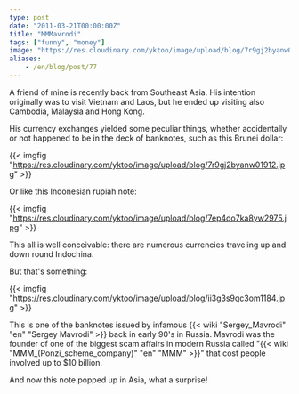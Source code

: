 ```yaml
---
type: post
date: "2011-03-21T00:00:00Z"
title: "MMMavrodi"
tags: ["funny", "money"]
image: "https://res.cloudinary.com/yktoo/image/upload/blog/7r9gj2byanw01912.jpg"
aliases:
    - /en/blog/post/77
---
```


A friend of mine is recently back from Southeast Asia. His intention originally was to visit Vietnam and Laos, but he ended up visiting also Cambodia, Malaysia and Hong Kong.

His currency exchanges yielded some peculiar things, whether accidentally or not happened to be in the deck of banknotes, such as this Brunei dollar:

{{< imgfig "https://res.cloudinary.com/yktoo/image/upload/blog/7r9gj2byanw01912.jpg" >}}

<!--more-->

Or like this Indonesian rupiah note:

{{< imgfig "https://res.cloudinary.com/yktoo/image/upload/blog/7ep4do7ka8yw2975.jpg" >}}

This all is well conceivable: there are numerous currencies traveling up and down round Indochina.

But that's something:

{{< imgfig "https://res.cloudinary.com/yktoo/image/upload/blog/ii3g3s9qc3om1184.jpg" >}}

This is one of the banknotes issued by infamous {{< wiki "Sergey_Mavrodi" "en" "Sergey Mavrodi" >}} back in early 90's in Russia. Mavrodi was the founder of one of the biggest scam affairs in modern Russia called "{{< wiki "MMM_(Ponzi_scheme_company)" "en" "MMM" >}}" that cost people involved up to $10 billion.

And now this note popped up in Asia, what a surprise!
